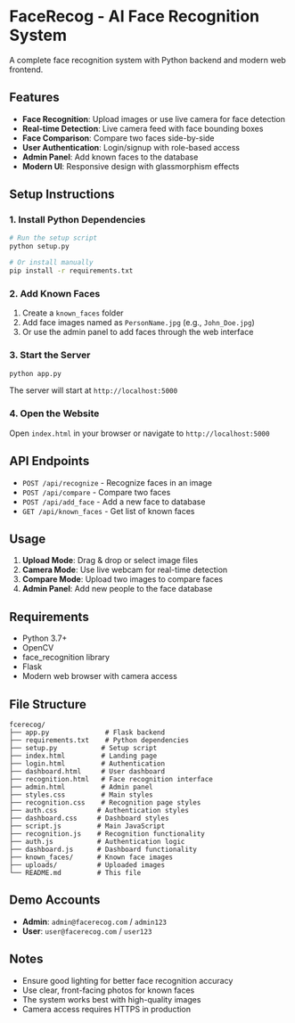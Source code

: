 # FaceRecog - AI Face Recognition System

A complete face recognition system with Python backend and modern web frontend.

## Features

- **Face Recognition**: Upload images or use live camera for face detection
- **Real-time Detection**: Live camera feed with face bounding boxes
- **Face Comparison**: Compare two faces side-by-side
- **User Authentication**: Login/signup with role-based access
- **Admin Panel**: Add known faces to the database
- **Modern UI**: Responsive design with glassmorphism effects

## Setup Instructions

### 1. Install Python Dependencies

```bash
# Run the setup script
python setup.py

# Or install manually
pip install -r requirements.txt
```

### 2. Add Known Faces

1. Create a `known_faces` folder
2. Add face images named as `PersonName.jpg` (e.g., `John_Doe.jpg`)
3. Or use the admin panel to add faces through the web interface

### 3. Start the Server

```bash
python app.py
```

The server will start at `http://localhost:5000`

### 4. Open the Website

Open `index.html` in your browser or navigate to `http://localhost:5000`

## API Endpoints

- `POST /api/recognize` - Recognize faces in an image
- `POST /api/compare` - Compare two faces
- `POST /api/add_face` - Add a new face to database
- `GET /api/known_faces` - Get list of known faces

## Usage

1. **Upload Mode**: Drag & drop or select image files
2. **Camera Mode**: Use live webcam for real-time detection
3. **Compare Mode**: Upload two images to compare faces
4. **Admin Panel**: Add new people to the face database

## Requirements

- Python 3.7+
- OpenCV
- face_recognition library
- Flask
- Modern web browser with camera access

## File Structure

```
fcerecog/
├── app.py              # Flask backend
├── requirements.txt    # Python dependencies
├── setup.py           # Setup script
├── index.html         # Landing page
├── login.html         # Authentication
├── dashboard.html     # User dashboard
├── recognition.html   # Face recognition interface
├── admin.html         # Admin panel
├── styles.css         # Main styles
├── recognition.css    # Recognition page styles
├── auth.css          # Authentication styles
├── dashboard.css     # Dashboard styles
├── script.js         # Main JavaScript
├── recognition.js    # Recognition functionality
├── auth.js           # Authentication logic
├── dashboard.js      # Dashboard functionality
├── known_faces/      # Known face images
├── uploads/          # Uploaded images
└── README.md         # This file
```

## Demo Accounts

- **Admin**: `admin@facerecog.com` / `admin123`
- **User**: `user@facerecog.com` / `user123`

## Notes

- Ensure good lighting for better face recognition accuracy
- Use clear, front-facing photos for known faces
- The system works best with high-quality images
- Camera access requires HTTPS in production